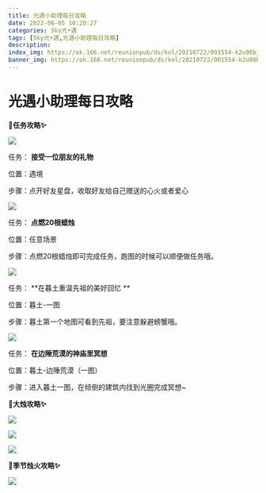 ```yaml
---
title: 光遇小助理每日攻略
date: 2022-06-05 10:20:27
categories: Sky光•遇
tags: [Sky光•遇,光遇小助理每日攻略]
description: 
index_img: https://ok.166.net/reunionpub/ds/kol/20210722/001554-k2u90bj7ay.png?imageView&thumbnail=600x0&type=jpg
banner_img: https://ok.166.net/reunionpub/ds/kol/20210722/001554-k2u90bj7ay.png?imageView&thumbnail=600x0&type=jpg
---
```

# 光遇小助理每日攻略
**🎉任务攻略✨**

![](https://ok.166.net/reunionpub/ds/kol/20220605/002830-j6c5s3dp4w.png)

任务： **接受一位朋友的礼物**

位置：遇境

步骤：点开好友星盘，收取好友给自己赠送的心火或者爱心

![](https://ok.166.net/reunionpub/ds/kol/20220605/002857-9vg4h0wnds.png)

任务： **点燃20根蜡烛**

位置：任意场景

步骤：点燃20根蜡烛即可完成任务，跑图的时候可以顺便做任务哦。

![](https://ok.166.net/reunionpub/ds/kol/20220605/003146-vfo15skhgz.png)

任务： **在暮土重温先祖的美好回忆  **

位置：暮土-一图

步骤：暮土第一个地图可看到先祖，要注意躲避螃蟹哦。

![](https://ok.166.net/reunionpub/ds/kol/20220605/003212-lqtmpw8sbg.png)

任务： **在边陲荒漠的神庙里冥想**

位置：暮土-边陲荒漠（一图）

步骤：进入暮土一图，在倾倒的建筑内找到光圈完成冥想~

 **🎉大烛攻略✨**

![](https://ok.166.net/reunionpub/ds/kol/20220605/002822-tw3gn8imzu.png)

![](https://ok.166.net/reunionpub/ds/kol/20220605/003020-kt41nqh56p.png)

![](https://ok.166.net/reunionpub/ds/kol/20220605/002954-pbi3cky4z7.png)

  

 **🎉季节烛火攻略✨**

![](https://ok.166.net/reunionpub/ds/kol/20220605/003132-oj5p816iq9.png)

  

